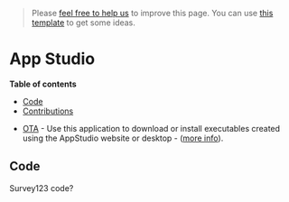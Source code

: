 > Please [feel free to help us](#contributions) to improve this page. You can use [this template](https://github.com/esri-es/awesome-arcgis/blob/master/RESOURCE_PAGE_TEMPLATE.md) to get some ideas.

# App Studio
<!-- START doctoc generated TOC please keep comment here to allow auto update -->
<!-- DON'T EDIT THIS SECTION, INSTEAD RE-RUN doctoc TO UPDATE -->
**Table of contents**

- [Code](#code)
- [Contributions](#contributions)

<!-- END doctoc generated TOC please keep comment here to allow auto update -->

* [OTA](http://appstudio.arcgis.com/ota/#/) - Use this application to download or install executables created using the AppStudio website or desktop - ([more info](https://doc.arcgis.com/en/appstudio/create-apps/createappcloudmake.htm#ESRI_SECTION1_02DDA4219C1F405E821DAB853FB1DABC)).

## Code
Survey123 code?



